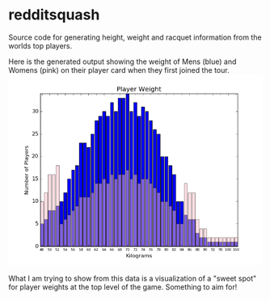 # redditsquash
Source code for generating height, weight and racquet information from the worlds top players.

Here is the generated output showing the weight of Mens (blue) and Womens (pink) on their player card when they first joined the tour.
![alt text](https://github.com/jreedcode/redditsquash/blob/main/weight.png)

What I am trying to show from this data is a visualization of a "sweet spot" for player weights at the top level of the game. Something to aim for!
